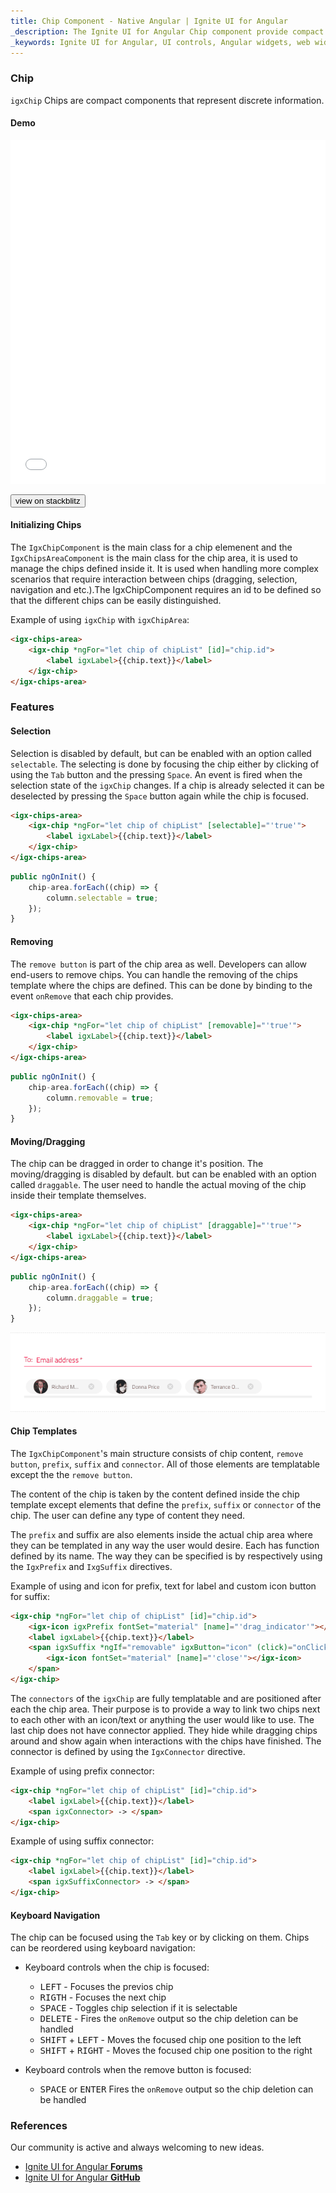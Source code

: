 ```yaml
---
title: Chip Component - Native Angular | Ignite UI for Angular
_description: The Ignite UI for Angular Chip component provide compact elements that represent an input, attribute, or action.
_keywords: Ignite UI for Angular, UI controls, Angular widgets, web widgets, UI widgets, Angular, Native Angular Components Suite, Native Angular Controls, Native Angular Components Library, Native Angular Components, Chip, Chip Component, ChipArea, ChipArea Component
---
```


### Chip

`igxChip` Chips are compact components that represent discrete information.

#### Demo

<div class="sample-container loading" style="height:550px">
    <iframe id="chip-iframe" src='{environment:demosBaseUrl}/chip-sample' width="100%" height="100%" seamless frameBorder="0" onload="onSampleIframeContentLoaded(this);"></iframe>
</div>
<br/>
<div>
<button data-localize="stackblitz" class="stackblitz-btn" data-iframe-id="chip-sample-iframe" data-demos-base-url="{environment:demosBaseUrl}">view on stackblitz</button>
</div>

#### Initializing Chips

The `IgxChipComponent` is the main class for a chip elemenent and the `IgxChipsAreaComponent` is the main class for the chip area, it is used to manage the chips defined inside it. It is used when handling more complex scenarios that require interaction between chips (dragging, selection, navigation and etc.).The IgxChipComponent requires an id to be defined so that the different chips can be easily distinguished.

Example of using `igxChip` with `igxChipArea`:

```html
<igx-chips-area>
    <igx-chip *ngFor="let chip of chipList" [id]="chip.id">
        <label igxLabel>{{chip.text}}</label>
    </igx-chip>
</igx-chips-area>
```

### Features

#### Selection

Selection is disabled by default, but can be enabled with an option called `selectable`. The selecting is done by focusing the chip either by clicking of using the `Tab` button and the pressing `Space`. An event is fired when the selection state of the `igxChip` changes. If a chip is already selected it can be deselected by pressing the `Space` button again while the chip is focused.

```html
<igx-chips-area>
    <igx-chip *ngFor="let chip of chipList" [selectable]="'true'">
        <label igxLabel>{{chip.text}}</label>
    </igx-chip>
</igx-chips-area>
```

```typescript
public ngOnInit() {
    chip-area.forEach((chip) => {
        column.selectable = true;
    });
}
```

#### Removing

The `remove button` is part of the chip area as well. Developers can allow end-users to remove chips. You can handle the removing of the chips template where the chips are defined. This can be done by binding to the event `onRemove` that each chip provides.

```html
<igx-chips-area>
    <igx-chip *ngFor="let chip of chipList" [removable]="'true'">
        <label igxLabel>{{chip.text}}</label>
    </igx-chip>
</igx-chips-area>
```

```typescript
public ngOnInit() {
    chip-area.forEach((chip) => {
        column.removable = true;
    });
}
```

#### Moving/Dragging

The chip can be dragged in order to change it's position. The moving/dragging is disabled by default. but can be enabled with an option called `draggable`. The user need to handle the actual moving of the chip inside their template themselves.

```html
<igx-chips-area>
    <igx-chip *ngFor="let chip of chipList" [draggable]="'true'">
        <label igxLabel>{{chip.text}}</label>
    </igx-chip>
</igx-chips-area>
```

```typescript
public ngOnInit() {
    chip-area.forEach((chip) => {
        column.draggable = true;
    });
}
```

![Dragging](../images/dragging.gif)

#### Chip Templates

The `IgxChipComponent`'s main structure consists of chip content, `remove button`, `prefix`, `suffix` and `connector`. All of those elements are templatable except the the `remove button`.

The content of the chip is taken by the content defined inside the chip template except elements that define the `prefix`, `suffix` or `connector` of the chip. The user can define any type of content they need.

The `prefix` and suffix are also elements inside the actual chip area where they can be templated in any way the user would desire. Each has function defined by its name. The way they can be specified is by respectively using the `IgxPrefix` and `IxgSuffix` directives.

Example of using and icon for prefix, text for label and custom icon button for suffix:

```html
<igx-chip *ngFor="let chip of chipList" [id]="chip.id">
    <igx-icon igxPrefix fontSet="material" [name]="'drag_indicator'"></igx-icon>
    <label igxLabel>{{chip.text}}</label>
    <span igxSuffix *ngIf="removable" igxButton="icon" (click)="onClick()">
        <igx-icon fontSet="material" [name]="'close'"></igx-icon>
    </span>
</igx-chip>
```

The `connectors` of the `igxChip` are fully templatable and are positioned after each the chip area. Their purpose is to provide a way to link two chips next to each other with an icon/text or anything the user would like to use. The last chip does not have connector applied. They hide while dragging chips around and show again when interactions with the chips have finished. The connector is defined by using the `IgxConnector` directive.

Example of using prefix connector:

```html
<igx-chip *ngFor="let chip of chipList" [id]="chip.id">
    <label igxLabel>{{chip.text}}</label>
    <span igxConnector> -> </span>
</igx-chip>
```

Example of using suffix connector:

```html
<igx-chip *ngFor="let chip of chipList" [id]="chip.id">
    <label igxLabel>{{chip.text}}</label>
    <span igxSuffixConnector> -> </span>
</igx-chip>
```

#### Keyboard Navigation

The chip can be focused using the `Tab` key or by clicking on them. Chips can be reordered using keyboard navigation:

- Keyboard controls when the chip is focused:

  - <kbd>LEFT</kbd> - Focuses the previos chip
  - <kbd>RIGTH</kbd> - Focuses the next chip
  - <kbd>SPACE</kbd> - Toggles chip selection if it is selectable
  - <kbd>DELETE</kbd> - Fires the `onRemove` output so the chip deletion can be handled
  - <kbd>SHIFT</kbd> + <kbd>LEFT</kbd> - Moves the focused chip one position to the left
  - <kbd>SHIFT</kbd> + <kbd>RIGHT</kbd> - Moves the focused chip one position to the right

- Keyboard controls when the remove button is focused:

  - <kbd>SPACE</kbd> or <kbd>ENTER</kbd> Fires the `onRemove` output so the chip deletion can be handled

### References

<div class="divider--half"></div>
Our community is active and always welcoming to new ideas.

- [Ignite UI for Angular **Forums**](https://www.infragistics.com/community/forums/f/ignite-ui-for-angular)
- [Ignite UI for Angular **GitHub**](https://github.com/IgniteUI/igniteui-angular)

